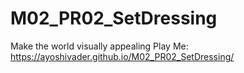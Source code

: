 # M02_PR02_SetDressing
 Make the world visually appealing
 Play Me: https://ayoshivader.github.io/M02_PR02_SetDressing/
